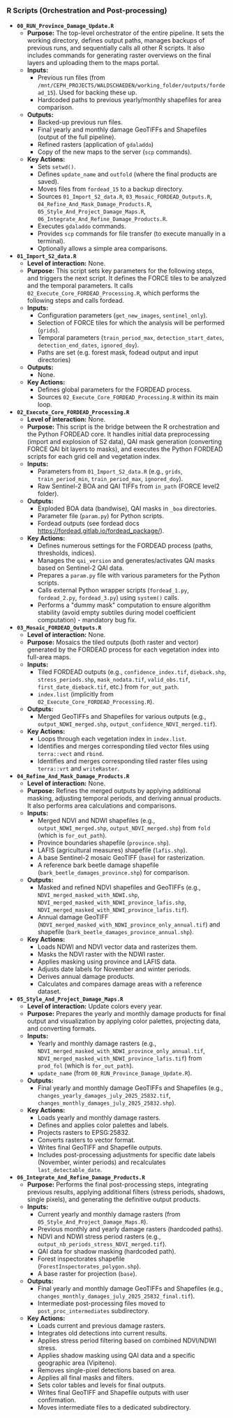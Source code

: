### R Scripts (Orchestration and Post-processing)

-   **`00_RUN_Province_Damage_Update.R`**
    -   **Purpose:** The top-level orchestrator of the entire pipeline. It sets the working directory, defines output paths, manages backups of previous runs, and sequentially calls all other R scripts. It also includes commands for generating raster overviews on the final layers and uploading them to the maps portal.
    -   **Inputs:**
        -   Previous run files (from `/mnt/CEPH_PROJECTS/WALDSCHAEDEN/working_folder/outputs/fordead_15`). Used for backing these up.
        -   Hardcoded paths to previous yearly/monthly shapefiles for area comparison.
    -   **Outputs:**
        -   Backed-up previous run files.
        -   Final yearly and monthly damage GeoTIFFs and Shapefiles (output of the full pipeline).
        -   Refined rasters (application of `gdaladdo`)
        -   Copy of the new maps to the server (`scp` commands).
    -   **Key Actions:**
        -   Sets `setwd()`.
        -   Defines `update_name` and `outfold` (where the final products are saved).
        -   Moves files from `fordead_15` to a backup directory.
        -   Sources `01_Import_S2_data.R`, `03_Mosaic_FORDEAD_Outputs.R`, `04_Refine_And_Mask_Damage_Products.R`, `05_Style_And_Project_Damage_Maps.R`, `06_Integrate_And_Refine_Damage_Products.R`.
        -   Executes `gdaladdo` commands.
        -   Provides `scp` commands for file transfer (to execute manually in a terminal).
        -   Optionally allows a simple area comparisons.
-   **`01_Import_S2_data.R`**
    -   **Level of interaction:** None. 
    -   **Purpose:** This script sets key parameters for the following steps, and triggers the next script. It defines the FORCE tiles to be analyzed and the temporal parameters. It calls `02_Execute_Core_FORDEAD_Processing.R`, which performs the following steps and calls fordead.
    -   **Inputs:**
        -   Configuration parameters (`get_new_images`, `sentinel_only`).
        -   Selection of FORCE tiles for which the analysis will be performed (`grids`).
        -   Temporal parameters (`train_period_max`, `detection_start_dates`, `detection_end_dates`, `ignored_doy`).
        -   Paths are set (e.g. forest mask, fodead output and input directories)
    -   **Outputs:**
        -   None.
    -   **Key Actions:**
        -   Defines global parameters for the FORDEAD process.
        -   Sources `02_Execute_Core_FORDEAD_Processing.R` within its main loop.
-   **`02_Execute_Core_FORDEAD_Processing.R`**
    -   **Level of interaction:** None. 
    -   **Purpose:** This script is the bridge between the R orchestration and the Python FORDEAD core. It handles initial data preprocessing (import and explosion of S2 data), QAI mask generation (converting FORCE QAI bit layers to masks), and executes the Python FORDEAD scripts for each grid cell and vegetation index.
    -   **Inputs:**
        -   Parameters from `01_Import_S2_data.R` (e.g., `grids`, `train_period_min`, `train_period_max`, `ignored_doy`).
        -   Raw Sentinel-2 BOA and QAI TIFFs from `in_path` (FORCE level2 folder). 
    -   **Outputs:**
        -   Exploded BOA data (bandwise),  QAI masks in `_boa` directories.
        -   Parameter file (`param.py`) for Python scripts.
        -   Fordead outputs (see fordead docs https://fordead.gitlab.io/fordead_package/).
    -   **Key Actions:**
        -   Defines numerous settings for the FORDEAD process (paths, thresholds, indices).
        -   Manages the `qai_version` and generates/activates QAI masks based on Sentinel-2 QAI data.
        -   Prepares a `param.py` file with various parameters for the Python scripts.
        -   Calls external Python wrapper scripts (`fordead_1.py`, `fordead_2.py`, `fordead_3.py`) using `system()` calls.
        -   Performs a "dummy mask" computation to ensure algorithm stability (avoid empty subtiles during model                  coefficient computation) - mandatory bug fix.
-   **`03_Mosaic_FORDEAD_Outputs.R`**
    -   **Level of interaction:** None.
    -   **Purpose:** Mosaics the tiled outputs (both raster and vector) generated by the FORDEAD process for each vegetation index into full-area maps.
    -   **Inputs:**
        -   Tiled FORDEAD outputs (e.g., `confidence_index.tif`, `dieback.shp`, `stress_periods.shp`, `mask_nodata.tif`, `valid_obs.tif`, `first_date_dieback.tif`, etc.) from `for_out_path`.
        -   `index.list` (implicitly from `02_Execute_Core_FORDEAD_Processing.R`).
    -   **Outputs:**
        -   Merged GeoTIFFs and Shapefiles for various outputs (e.g., `output_NDWI_merged.shp`, `output_confidence_NDVI_merged.tif`).
    -   **Key Actions:**
        -   Loops through each vegetation index in `index.list`.
        -   Identifies and merges corresponding tiled vector files using `terra::vect` and `rbind`.
        -   Identifies and merges corresponding tiled raster files using `terra::vrt` and `writeRaster`.
-   **`04_Refine_And_Mask_Damage_Products.R`**
    -   **Level of interaction:** None. 
    -   **Purpose:** Refines the merged outputs by applying additional masking, adjusting temporal periods, and deriving annual products. It also performs area calculations and comparisons.
    -   **Inputs:**
        -   Merged NDVI and NDWI shapefiles (e.g., `output_NDWI_merged.shp`, `output_NDVI_merged.shp`) from `fold` (which is `for_out_path`).
        -   Province boundaries shapefile (`province.shp`).
        -   LAFIS (agricultural measures) shapefile (`lafis.shp`).
        -   A base Sentinel-2 mosaic GeoTIFF (`base`) for rasterization.
        -   A reference bark beetle damage shapefile (`bark_beetle_damages_province.shp`) for comparison.
    -   **Outputs:**
        -   Masked and refined NDVI shapefiles and GeoTIFFs (e.g., `NDVI_merged_masked_with_NDWI.shp`, `NDVI_merged_masked_with_NDWI_province_lafis.shp`, `NDVI_merged_masked_with_NDWI_province_lafis.tif`).
        -   Annual damage GeoTIFF (`NDVI_merged_masked_with_NDWI_province_only_annual.tif`) and shapefile (`bark_beetle_damages_province_annual.shp`).
    -   **Key Actions:**
        -   Loads NDWI and NDVI vector data and rasterizes them.
        -   Masks the NDVI raster with the NDWI raster.
        -   Applies masking using province and LAFIS data.
        -   Adjusts date labels for November and winter periods.
        -   Derives annual damage products.
        -   Calculates and compares damage areas with a reference dataset.
-   **`05_Style_And_Project_Damage_Maps.R`**
    -   **Level of interaction:** Update colors every year.
    -   **Purpose:** Prepares the yearly and monthly damage products for final output and visualization by applying           color palettes, projecting data, and converting formats.
    -   **Inputs:**
        -   Yearly and monthly damage rasters (e.g., `NDVI_merged_masked_with_NDWI_province_only_annual.tif`, `NDVI_merged_masked_with_NDWI_province_lafis.tif`) from `prod_fol` (which is `for_out_path`).
        -   `update_name` (from `00_RUN_Province_Damage_Update.R`).
    -   **Outputs:**
        -   Final yearly and monthly damage GeoTIFFs and Shapefiles (e.g., `changes_yearly_damages_july_2025_25832.tif`, `changes_monthly_damages_july_2025_25832.shp`).
    -   **Key Actions:**
        -   Loads yearly and monthly damage rasters.
        -   Defines and applies color palettes and labels.
        -   Projects rasters to EPSG:25832.
        -   Converts rasters to vector format.
        -   Writes final GeoTIFF and Shapefile outputs.
        -   Includes post-processing adjustments for specific date labels (November, winter periods) and recalculates `last_detectable_date`.
-   **`06_Integrate_And_Refine_Damage_Products.R`**
    -   **Purpose:** Performs the final post-processing steps, integrating previous results, applying additional filters (stress periods, shadows, single pixels), and generating the definitive output products.
    -   **Inputs:**
        -   Current yearly and monthly damage rasters (from `05_Style_And_Project_Damage_Maps.R`).
        -   Previous monthly and yearly damage rasters (hardcoded paths).
        -   NDVI and NDWI stress period rasters (e.g., `output_nb_periods_stress_NDVI_merged.tif`).
        -   QAI data for shadow masking (hardcoded path).
        -   Forest inspectorates shapefile (`ForestInspectorates_polygon.shp`).
        -   A base raster for projection (`base`).
    -   **Outputs:**
        -   Final yearly and monthly damage GeoTIFFs and Shapefiles (e.g., `changes_monthly_damages_july_2025_25832_final.tif`).
        -   Intermediate post-processing files moved to `post_proc_intermediates` subdirectory.
    -   **Key Actions:**
        -   Loads current and previous damage rasters.
        -   Integrates old detections into current results.
        -   Applies stress period filtering based on combined NDVI/NDWI stress.
        -   Applies shadow masking using QAI data and a specific geographic area (Vipiteno).
        -   Removes single-pixel detections based on area.
        -   Applies all final masks and filters.
        -   Sets color tables and levels for final outputs.
        -   Writes final GeoTIFF and Shapefile outputs with user confirmation.
        -   Moves intermediate files to a dedicated subdirectory.
